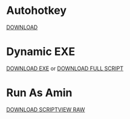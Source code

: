 
# Autohotkey
[DOWNLOAD](https://raw.githubusercontent.com/Pauljohnsgit/AHK/master/AutoHotkey.zip)

# Dynamic EXE 
[DOWNLOAD EXE](https://raw.githubusercontent.com/Pauljohnsgit/AHK/master/Scripts/DynamicScriptExe/AScriptDir.exe) or [DOWNLOAD FULL SCRIPT](https://raw.githubusercontent.com/Pauljohnsgit/AHK/master/Scripts/DynamicScriptExe/DynamicScriptExe.zip)

# Run As Amin
[DOWNLOAD SCRIPT](https://raw.githubusercontent.com/Pauljohnsgit/AHK/master/Scripts/RunAsAdmin/RunAsAdmin.zip)[VIEW RAW](https://raw.githubusercontent.com/Pauljohnsgit/AHK/master/Scripts/RunAsAdmin/RunAsAdmin.ahk)
